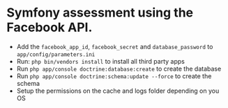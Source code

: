 Symfony assessment using the Facebook API.
========================

* Add the `facebook_app_id`, `facebook_secret`  and `database_password` to `app/config/parameters.ini`
* Run: `php bin/vendors install` to install all third party apps
* Run `php app/console doctrine:database:create` to create the database
* Run `php app/console doctrine:schema:update --force` to create the schema
* Setup the permissions on the cache and logs folder depending on you OS
